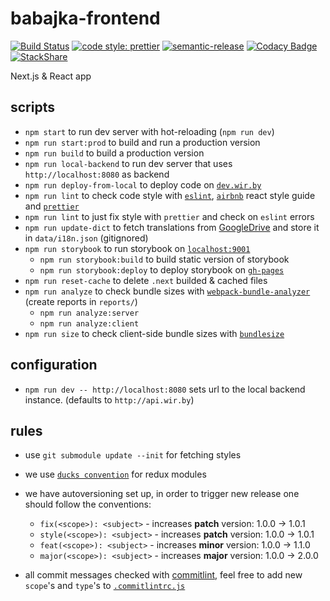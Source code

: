 # babajka-frontend

[![Build Status](https://travis-ci.org/babajka/babajka-frontend.svg?branch=master)](https://travis-ci.org/babajka/babajka-frontend)
[![code style: prettier](https://img.shields.io/badge/code_style-prettier-ff69b4.svg?style=flat-square)](https://github.com/prettier/prettier)
[![semantic-release](https://img.shields.io/badge/%20%20%F0%9F%93%A6%F0%9F%9A%80-semantic--release-e10079.svg)](https://github.com/semantic-release/semantic-release)
[![Codacy Badge](https://api.codacy.com/project/badge/Grade/a3dbbfeb35e84d4dbbb394be08ec196a)](https://www.codacy.com/app/babajka/babajka-frontend?utm_source=github.com&utm_medium=referral&utm_content=babajka/babajka-frontend&utm_campaign=Badge_Grade)
[![StackShare](https://img.shields.io/badge/tech-stack-0690fa.svg?style=flat)](https://stackshare.io/wir-by/frontend)

Next.js &amp; React app

## scripts

- `npm start` to run dev server with hot-reloading (`npm run dev`)
- `npm run start:prod` to build and run a production version
- `npm run build` to build a production version
- `npm run local-backend` to run dev server that uses `http://localhost:8080` as backend
- `npm run deploy-from-local` to deploy code on [`dev.wir.by`](http://dev.wir.by)
- `npm run lint` to check code style with [`eslint`](http://eslint.org/),
  [`airbnb`](https://github.com/airbnb/javascript/tree/master/react) react style guide and
  [`prettier`](https://prettier.io)
- `npm run lint` to just fix style with `prettier` and check on `eslint` errors
- `npm run update-dict` to fetch translations from [GoogleDrive](https://docs.google.com/spreadsheets/d/e/2PACX-1vTAexRyfGOsnzvZKvVpPkr8M-l3Ph2vAvBqVu7W_vrPOQ3iUIGg4ZVcOLCeFj-Qg6BowPluH9QO3vXM/pubhtml#) and store it in `data/i18n.json` (gitignored)
- `npm run storybook` to run storybook on [`localhost:9001`](http://localhost:9001/)
  - `npm run storybook:build` to build static version of storybook
  - `npm run storybook:deploy` to deploy storybook on
    [`gh-pages`](https://babajka.github.io/babajka-frontend)
- `npm run reset-cache` to delete `.next` builded & cached files
- `npm run analyze` to check bundle sizes with [`webpack-bundle-analyzer`](https://github.com/webpack-contrib/webpack-bundle-analyzer) (create reports in `reports/`)
  - `npm run analyze:server`
  - `npm run analyze:client`
- `npm run size` to check client-side bundle sizes with [`bundlesize`](https://github.com/siddharthkp/bundlesize)

## configuration

- `npm run dev -- http://localhost:8080` sets url to the local backend instance. (defaults to `http://api.wir.by`)

## rules

- use `git submodule update --init` for fetching styles
- we use [`ducks convention`](https://github.com/erikras/ducks-modular-redux) for redux modules
- we have autoversioning set up, in order to trigger new release one should follow the conventions:

  - `fix(<scope>): <subject>` - increases **patch** version: 1.0.0 -> 1.0.1
  - `style(<scope>): <subject>` - increases **patch** version: 1.0.0 -> 1.0.1
  - `feat(<scope>): <subject>` - increases **minor** version: 1.0.0 -> 1.1.0
  - `major(<scope>): <subject>` - increases **major** version: 1.0.0 -> 2.0.0

- all commit messages checked with [commitlint](https://github.com/marionebl/commitlint), feel free to add new `scope`'s and `type`'s to [`.commitlintrc.js`](https://github.com/babajka/babajka-frontend/blob/master/.commitlintrc.js)
